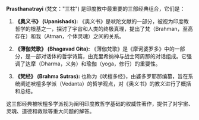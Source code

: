 **Prasthanatrayi** (梵文："三柱") 是印度教中最重要的三部经典组合，它们是：

1. **《奥义书》 (Upanishads):** 
   《奥义书》是吠陀文献的一部分，被视为印度教哲学的根基之一，探讨了宇宙和人类的终极真理，提出了梵（Brahman，至高存在）和我（Atman，个体灵魂）之间的关系。

2. **《薄伽梵歌》 (Bhagavad Gita):** 
   《薄伽梵歌》是《摩诃婆罗多》中的一部分，是一部对话体的哲学诗篇，由克里希纳神与战士阿周那的对话组成。它强调了达摩（Dharma，义务）和瑜伽（yoga，修行）的重要性。

3. **《梵经》 (Brahma Sutras):** 
   也称为《吠檀多经》，由婆多罗耶那编纂，旨在系统阐述吠檀多学派（Vedanta）的哲学观点，对《奥义书》的教义进行了概括和总结。

这三部经典被吠檀多学派视为阐明印度教哲学基础的权威性著作，提供了对宇宙、灵魂、道德和救赎等重大问题的解答。

